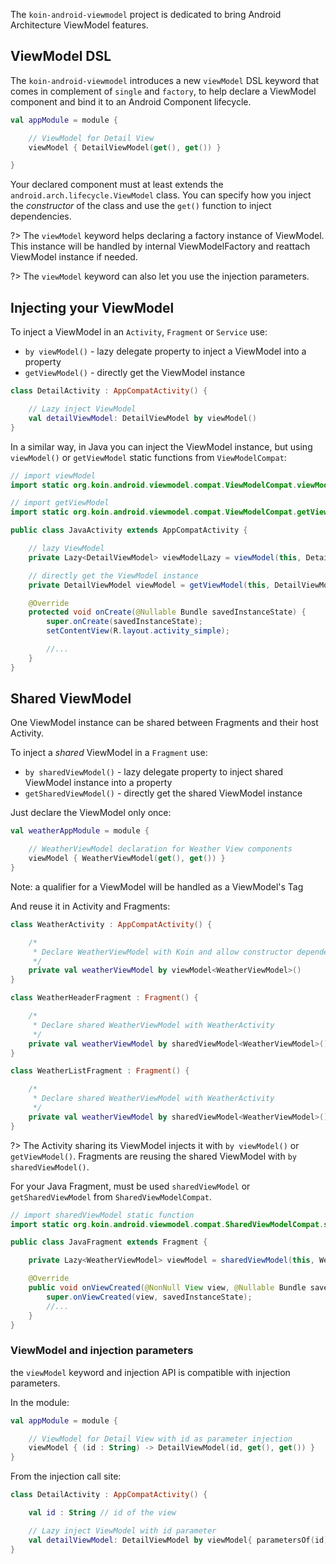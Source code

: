 
The `koin-android-viewmodel` project is dedicated to bring Android Architecture ViewModel features.

## ViewModel DSL

The `koin-android-viewmodel` introduces a new `viewModel` DSL keyword that comes in complement of `single` and `factory`, to help declare a ViewModel
component and bind it to an Android Component lifecycle.

```kotlin
val appModule = module {

    // ViewModel for Detail View
    viewModel { DetailViewModel(get(), get()) }

}
```

Your declared component must at least extends the `android.arch.lifecycle.ViewModel` class. You can specify how you inject the *constructor* of the class
and use the `get()` function to inject dependencies.

?> The `viewModel` keyword helps declaring a factory instance of ViewModel. This instance will be handled by internal ViewModelFactory and reattach ViewModel instance if needed.

?> The `viewModel` keyword can also let you use the injection parameters.

## Injecting your ViewModel

To inject a ViewModel in an `Activity`, `Fragment` or `Service` use:

* `by viewModel()` - lazy delegate property to inject a ViewModel into a property
* `getViewModel()` - directly get the ViewModel instance

```kotlin
class DetailActivity : AppCompatActivity() {

    // Lazy inject ViewModel
    val detailViewModel: DetailViewModel by viewModel()
}
```


In a similar way, in Java you can inject the ViewModel instance, but using `viewModel()` or `getViewModel` static functions from `ViewModelCompat`:

```java
// import viewModel
import static org.koin.android.viewmodel.compat.ViewModelCompat.viewModel;

// import getViewModel
import static org.koin.android.viewmodel.compat.ViewModelCompat.getViewModel;

public class JavaActivity extends AppCompatActivity {

    // lazy ViewModel
    private Lazy<DetailViewModel> viewModelLazy = viewModel(this, DetailViewModel.class);

    // directly get the ViewModel instance
    private DetailViewModel viewModel = getViewModel(this, DetailViewModel.class);

    @Override
    protected void onCreate(@Nullable Bundle savedInstanceState) {
        super.onCreate(savedInstanceState);
        setContentView(R.layout.activity_simple);

        //...
    }
}
```

## Shared ViewModel

One ViewModel instance can be shared between Fragments and their host Activity.

To inject a *shared* ViewModel in a `Fragment` use:

* `by sharedViewModel()` - lazy delegate property to inject shared ViewModel instance into a property
* `getSharedViewModel()` - directly get the shared ViewModel instance

Just declare the ViewModel only once:

```kotlin
val weatherAppModule = module {

    // WeatherViewModel declaration for Weather View components
    viewModel { WeatherViewModel(get(), get()) }
}
```

Note: a qualifier for a ViewModel will be handled as a ViewModel's Tag

And reuse it in Activity and Fragments:

```kotlin
class WeatherActivity : AppCompatActivity() {

    /*
     * Declare WeatherViewModel with Koin and allow constructor dependency injection
     */
    private val weatherViewModel by viewModel<WeatherViewModel>()
}

class WeatherHeaderFragment : Fragment() {

    /*
     * Declare shared WeatherViewModel with WeatherActivity
     */
    private val weatherViewModel by sharedViewModel<WeatherViewModel>()
}

class WeatherListFragment : Fragment() {

    /*
     * Declare shared WeatherViewModel with WeatherActivity
     */
    private val weatherViewModel by sharedViewModel<WeatherViewModel>()
}
```

?> The Activity sharing its ViewModel injects it with `by viewModel()` or `getViewModel()`. Fragments are reusing  the shared ViewModel with `by sharedViewModel()`.

For your Java Fragment, must be used `sharedViewModel` or `getSharedViewModel` from `SharedViewModelCompat`.

```java
// import sharedViewModel static function
import static org.koin.android.viewmodel.compat.SharedViewModelCompat.sharedViewModel;

public class JavaFragment extends Fragment {

    private Lazy<WeatherViewModel> viewModel = sharedViewModel(this, WeatherViewModel.class);

    @Override
    public void onViewCreated(@NonNull View view, @Nullable Bundle savedInstanceState) {
        super.onViewCreated(view, savedInstanceState);
        //...
    }
}
```


### ViewModel and injection parameters

the `viewModel` keyword and injection API is compatible with injection parameters.

In the module:

```kotlin
val appModule = module {

    // ViewModel for Detail View with id as parameter injection
    viewModel { (id : String) -> DetailViewModel(id, get(), get()) }
}
```

From the injection call site:

```kotlin
class DetailActivity : AppCompatActivity() {

    val id : String // id of the view

    // Lazy inject ViewModel with id parameter
    val detailViewModel: DetailViewModel by viewModel{ parametersOf(id)}
}
```





